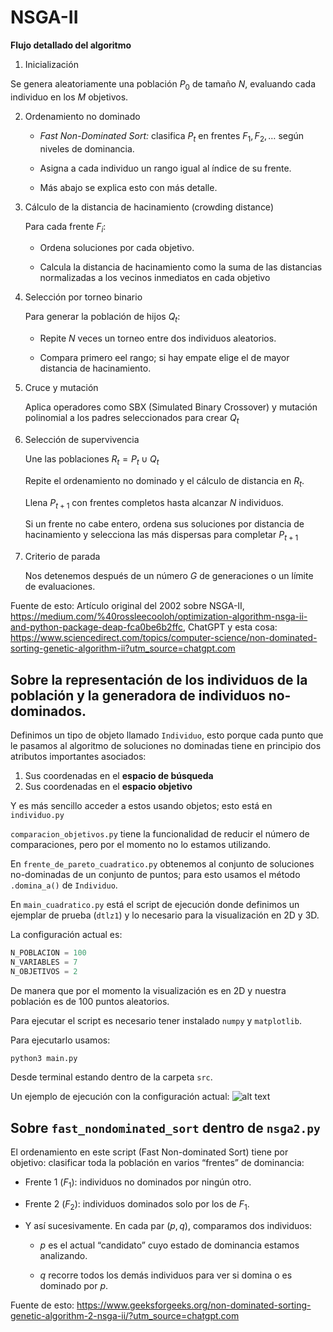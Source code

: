 # NSGA-II

**Flujo detallado del algoritmo**
1. Inicialización

Se genera aleatoriamente una población $P_0$​ de tamaño $N$, evaluando cada individuo en los $M$ objetivos.

2. Ordenamiento no dominado

    * *Fast Non-Dominated Sort:* clasifica $P_t$​ en frentes $F_1,F_2,…$ según niveles de dominancia.

    * Asigna a cada individuo un rango igual al índice de su frente.
    * Más abajo se explica esto con más detalle.

3. Cálculo de la distancia de hacinamiento (crowding distance)

    Para cada frente $F_i$:

    * Ordena soluciones por cada objetivo.

    * Calcula la distancia de hacinamiento como la suma de las distancias normalizadas a los vecinos inmediatos en cada objetivo
 

4. Selección por torneo binario

    Para generar la población de hijos $Q_t$​:

    * Repite $N$ veces un torneo entre dos individuos aleatorios.

    * Compara primero eel rango; si hay empate elige el de mayor distancia de hacinamiento. 

5. Cruce y mutación

    Aplica operadores como SBX (Simulated Binary Crossover) y mutación polinomial a los padres seleccionados para crear $Q_t$

6. Selección de supervivencia

    Une las poblaciones $R_t=P_t \cup Q_t​$

    Repite el ordenamiento no dominado y el cálculo de distancia en $R_t$​.

    Llena $P_{t+1}$​ con frentes completos hasta alcanzar $N$ individuos.

    Si un frente no cabe entero, ordena sus soluciones por distancia de hacinamiento y selecciona las más dispersas para completar $P_{t+1}$


7. Criterio de parada

    Nos detenemos después de un número $G$ de generaciones o un límite de evaluaciones.

Fuente de esto: Artículo original del 2002 sobre NSGA-II, https://medium.com/%40rossleecooloh/optimization-algorithm-nsga-ii-and-python-package-deap-fca0be6b2ffc, ChatGPT y esta cosa: https://www.sciencedirect.com/topics/computer-science/non-dominated-sorting-genetic-algorithm-ii?utm_source=chatgpt.com 

## Sobre la representación de los individuos de la población y la generadora de individuos no-dominados.

Definimos un tipo de objeto llamado `Individuo`, esto porque cada punto que le pasamos al algoritmo de soluciones no dominadas tiene en principio dos atributos importantes asociados:

1. Sus coordenadas en el **espacio de búsqueda** 
2. Sus coordenadas en el **espacio objetivo**

Y es más sencillo acceder a estos usando objetos; esto está en `individuo.py`

`comparacion_objetivos.py` tiene la funcionalidad de reducir el número de comparaciones, pero por el momento no lo estamos utilizando.

En `frente_de_pareto_cuadratico.py` obtenemos al conjunto de soluciones no-dominadas de un conjunto de puntos; para esto usamos el método `.domina_a()` de `Individuo`.

En `main_cuadratico.py` está el script de ejecución donde definimos un ejemplar de prueba (`dtlz1`) y lo necesario para la visualización en 2D y 3D.

La configuración actual es:
```python
N_POBLACION = 100
N_VARIABLES = 7
N_OBJETIVOS = 2
```

De manera que por el momento la visualización es en 2D y nuestra población es de 100 puntos aleatorios.

Para ejecutar el script es necesario tener instalado `numpy` y `matplotlib`.

Para ejecutarlo usamos:
```python
python3 main.py
```
Desde terminal estando dentro de la carpeta `src`.

Un ejemplo de ejecución con la configuración actual:
![alt text](Imágenes/sols_no_dominadas.png)

## Sobre `fast_nondominated_sort` dentro de `nsga2.py`

El ordenamiento en este script (Fast Non-dominated Sort) tiene por objetivo:
clasificar toda la población en varios “frentes” de dominancia:

* Frente 1 ($F_1​$): individuos no dominados por ningún otro.

* Frente 2 ($F_2​$​): individuos dominados solo por los de $F_1​$​.

* Y así sucesivamente.
En cada par $(p,q)$, comparamos dos individuos:

    * $p$ es el actual “candidato” cuyo estado de dominancia estamos analizando.

    * $q$ recorre todos los demás individuos para ver si domina o es dominado por $p$.


Fuente de esto: https://www.geeksforgeeks.org/non-dominated-sorting-genetic-algorithm-2-nsga-ii/?utm_source=chatgpt.com


